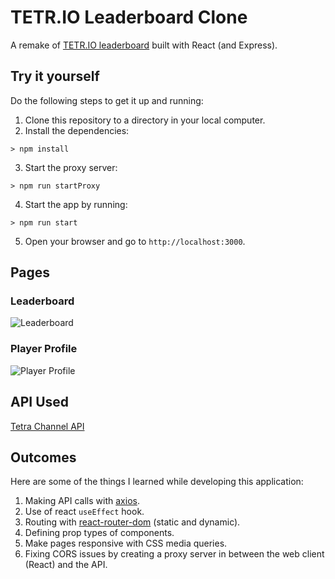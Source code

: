 # TETR&#46;IO Leaderboard Clone

A remake of [TETR.IO leaderboard](https://ch.tetr.io/players/) built with React (and Express).

## Try it yourself

Do the following steps to get it up and running:

1. Clone this repository to a directory in your local computer.
2. Install the dependencies:
```
> npm install
```
3. Start the proxy server:
```
> npm run startProxy
```
4. Start the app by running:
```
> npm run start
```
5. Open your browser and go to `http://localhost:3000`.

## Pages

### Leaderboard
![Leaderboard](https://user-images.githubusercontent.com/54428874/154258132-f42b53be-b006-4274-bc91-deb77d2f9ce8.png)

### Player Profile
![Player Profile](https://user-images.githubusercontent.com/54428874/154258245-3cac3e6b-fd7c-42ae-87c7-5e88256d7e5b.png)

## API Used

[Tetra Channel API](https://tetr.io/about/api/)

## Outcomes

Here are some of the things I learned while developing this application:

1. Making API calls with [axios](https://www.npmjs.com/package/axios).
2. Use of react `useEffect` hook.
3. Routing with [react-router-dom](https://reactrouter.com/) (static and dynamic).
4. Defining prop types of components.
5. Make pages responsive with CSS media queries.
6. Fixing CORS issues by creating a proxy server in between the web client (React) and the API.
